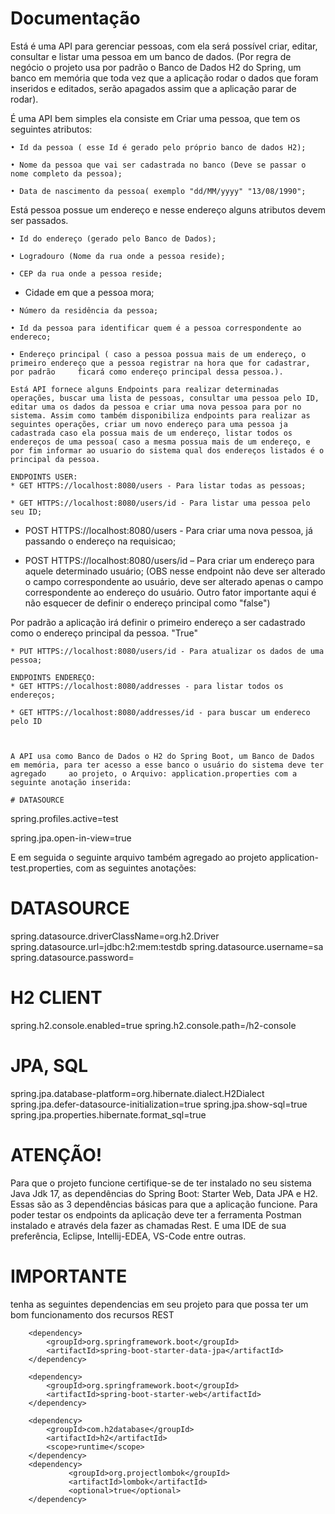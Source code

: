 # Documentação


Está é uma API para gerenciar pessoas, com ela será possível criar, editar, consultar e listar uma pessoa em um banco de dados. (Por regra de negócio o projeto usa por padrão o Banco de Dados H2 do Spring, um banco em memória que toda vez que a aplicação rodar o dados que foram inseridos e editados, serão apagados assim que a aplicação parar de rodar).

É uma API bem simples ela consiste em Criar uma pessoa, que tem os seguintes atributos:

    • Id da pessoa ( esse Id é gerado pelo próprio banco de dados H2);
    
    • Nome da pessoa que vai ser cadastrada no banco (Deve se passar o nome completo da pessoa);
    
    • Data de nascimento da pessoa( exemplo "dd/MM/yyyy" "13/08/1990";
    
Está pessoa possue um endereço e nesse endereço alguns atributos devem ser passados.

    • Id do endereço (gerado pelo Banco de Dados);
    
    • Logradouro (Nome da rua onde a pessoa reside);
    
    • CEP da rua onde a pessoa reside;

   * Cidade em que a pessoa mora;
    
    • Número da residência da pessoa;
    
    • Id da pessoa para identificar quem é a pessoa correspondente ao endereco;
    
    • Endereço principal ( caso a pessoa possua mais de um endereço, o primeiro endereço que a pessoa registrar na hora que for cadastrar, por padrão     ficará como endereço principal dessa pessoa.).
    
    Está API fornece alguns Endpoints para realizar determinadas operações, buscar uma lista de pessoas, consultar uma pessoa pelo ID, editar uma os dados da pessoa e criar uma nova pessoa para por no sistema. Assim como também disponibiliza endpoints para realizar as seguintes operações, criar um novo endereço para uma pessoa ja cadastrada caso ela possua mais de um endereço, listar todos os endereços de uma pessoa( caso a mesma possua mais de um endereço, e por fim informar ao usuario do sistema qual dos endereços listados é o principal da pessoa.
    
    ENDPOINTS USER:
    * GET HTTPS://localhost:8080/users - Para listar todas as pessoas;
    
    * GET HTTPS://localhost:8080/users/id - Para listar uma pessoa pelo seu ID;
    
* POST HTTPS://localhost:8080/users - Para criar uma nova pessoa, já passando o endereço na requisicao;

* POST HTTPS://localhost:8080/users/id – Para criar um endereço para aquele determinado usuário; (OBS nesse endpoint não deve ser alterado o campo correspondente ao usuário, deve ser alterado apenas o campo correspondente ao endereço do usuário. Outro fator importante aqui é não esquecer de definir o endereço principal como "false")

Por padrão a aplicação irá definir o primeiro endereço a ser cadastrado como o endereço principal da pessoa. "True"
    
    * PUT HTTPS://localhost:8080/users/id - Para atualizar os dados de uma pessoa;
    
    ENDPOINTS ENDEREÇO:
    * GET HTTPS://localhost:8080/addresses - para listar todos os endereços;
    
    * GET HTTPS://localhost:8080/addresses/id - para buscar um endereco pelo ID
    

    
    A API usa como Banco de Dados o H2 do Spring Boot, um Banco de Dados em memória, para ter acesso a esse banco o usuário do sistema deve ter agregado     ao projeto, o Arquivo: application.properties com a seguinte anotação inserida:
    
    # DATASOURCE

spring.profiles.active=test


spring.jpa.open-in-view=true


E em seguida o seguinte arquivo também agregado ao projeto application-test.properties, com as seguintes anotações:

# DATASOURCE
spring.datasource.driverClassName=org.h2.Driver
spring.datasource.url=jdbc:h2:mem:testdb
spring.datasource.username=sa
spring.datasource.password=
# H2 CLIENT
spring.h2.console.enabled=true
spring.h2.console.path=/h2-console
# JPA, SQL
spring.jpa.database-platform=org.hibernate.dialect.H2Dialect
spring.jpa.defer-datasource-initialization=true
spring.jpa.show-sql=true
spring.jpa.properties.hibernate.format_sql=true

# ATENÇÃO!
Para que o projeto funcione certifique-se de ter instalado no seu sistema Java Jdk 17, as dependências do Spring Boot: Starter Web, Data JPA e H2. Essas são as 3 dependências básicas para que a aplicação funcione.
Para poder testar os endpoints da aplicação deve ter a ferramenta Postman instalado e através dela fazer as chamadas Rest.
E uma IDE de sua preferência, Eclipse, Intellij-EDEA, VS-Code entre outras.
# IMPORTANTE
tenha as seguintes dependencias em seu projeto para que possa ter um bom funcionamento dos recursos REST

		<dependency>
			<groupId>org.springframework.boot</groupId>
			<artifactId>spring-boot-starter-data-jpa</artifactId>
		</dependency>
    
		<dependency>
			<groupId>org.springframework.boot</groupId>
			<artifactId>spring-boot-starter-web</artifactId>
		</dependency>
    
		<dependency>
			<groupId>com.h2database</groupId>
			<artifactId>h2</artifactId>
			<scope>runtime</scope>
		</dependency>
		<dependency>
		         <groupId>org.projectlombok</groupId>
		         <artifactId>lombok</artifactId>
		         <optional>true</optional>
		</dependency>
